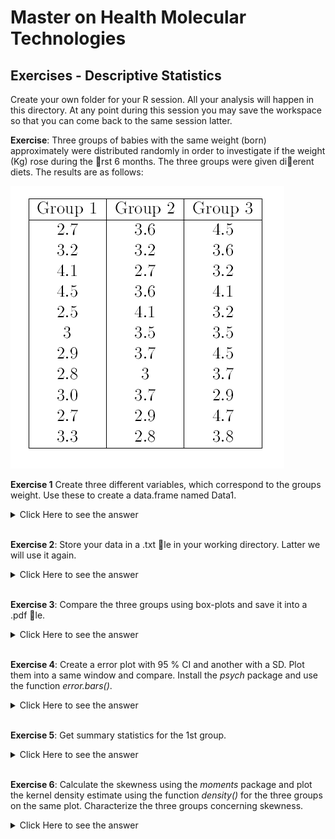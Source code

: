 # Master on Health Molecular Technologies 

## Exercises - Descriptive Statistics

Create your own folder for your R session. All your analysis will happen in
this directory. At any point during this session you may save the workspace
so that you can come back to the same session latter.



**Exercise**: Three groups of babies with the same weight (born) approximately
were distributed randomly in order to investigate if the weight (Kg)
rose during the rst 6 months. The three groups were given dierent
diets. The results are as follows:

![](img.png)

**Exercise 1** Create three different variables, which correspond to the groups
weight. Use these to create a data.frame named Data1.

<details><summary>Click Here to see the answer</summary><p>

```{r}

g1<-c(2.7,3.2,4.1,4.5,2.5,3,2.9,2.8,3.0,2.7,3.3)
g2<-c(3.6,3.2,2.7,3.6,4.1,3.5,3.7,3,3.7,2.9,2.8)
g3<-c(4.5,3.6,3.2,4.1,3.2,3.5,4.5,3.7,2.9,4.7,3.8)
observ<-c(g1,g2,g3)

Data1<-data.frame("g1"=g1,"g2"=g2,"g3"=g3)

```

</p></details>

<br/>

**Exercise 2**: Store your data in a .txt le in your working directory. Latter we
will use it again.

<details><summary>Click Here to see the answer</summary><p>

```{r}
write.table(Data1,file="Data1.txt",col.names=TRUE,sep="",row.names=FALSE)

```

</p></details>

<br/>


**Exercise 3**: Compare the three groups using box-plots and save it into a .pdf
le.

<details><summary>Click Here to see the answer</summary><p>


```{r}

pdf("bx.pdf") 
 bx<-boxplot(g1,g2,g3,names=c("g1","g2","g3")
 dev.off()

```

</p></details>

<br/>



**Exercise 4**: Create a error plot with 95 % CI and another with a SD. Plot them
into a same window and compare. Install the _psych_ package and
use the function _error.bars()_.

<details><summary>Click Here to see the answer</summary><p>

```{r}
group<-c("G1","G2","G3")
library(psych)
par(mfrow=c(1,2))
error.bars(Data1,alpha=0.05,bars=TRUE,sd=TRUE)  # error bar with sd
error.bars(Data1,alpha=0.05,bars=TRUE)  #error bar with CI

```

</p></details>

<br/>

**Exercise 5**: Get summary statistics for the 1st group.

<details><summary>Click Here to see the answer</summary><p>

```{r}
summary(Data1$g1)

```

</p></details>

<br/>




**Exercise 6**: Calculate the skewness using the _moments_ package and plot the
kernel density estimate using the function _density()_ for the three
groups on the same plot. Characterize the three groups concerning
skewness.

<details><summary>Click Here to see the answer</summary><p>

```{r}
library(moments)
skewness(Data1)
plot(density(g1),main="kernel densities")
lines(density(g2),col="red")
lines(density(g3),col="blue")
legend(4.5,0.8,legend=c("g1","g2","g3"),lwd=1,col=c("black","red","blue"))

```

</p></details>

<br/>

